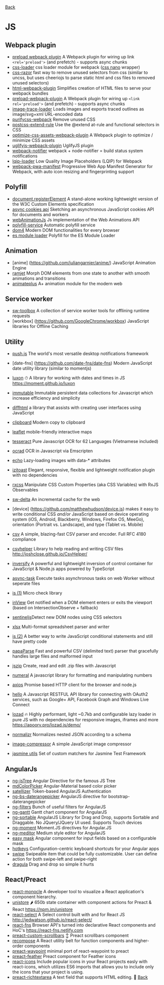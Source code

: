 [Back](./)

# JS

## Webpack plugin
+ [preload webpack plugin](https://github.com/googlechrome/preload-webpack-plugin) A Webpack plugin for wiring up link `<rel='preload'>` (and prefetch) - supports async chunks
+ [css-loader](https://github.com/webpack-contrib/css-loader) css loader module for webpack ([css nano](http://cssnano.co) wrapper)
+ [css-razor](https://github.com/tscanlin/css-razor) fast way to remove unused selectors from css (similar to uncss, but uses cheeriojs to parse static html and css files to removed unused selectors)
+ [html-webpack-plugin](https://github.com/jantimon/html-webpack-plugin) Simplifies creation of HTML files to serve your webpack bundles
+ [preload-webpack-plugin](https://github.com/GoogleChrome/preload-webpack-plugin) A Webpack plugin for wiring up `<link rel='preload'>` (and prefetch) - supports async chunks
+ [image-trace-loader](https://github.com/EmilTholin/image-trace-loader) Loads images and exports traced outlines as image/svg+xml URL-encoded data
+ [purifycss-webpack](https://github.com/webpack-contrib/purifycss-webpack) Remove unused CSS
+ [postcss-extend-rule](https://github.com/jonathantneal/postcss-extend-rule) Use the @extend at-rule and functional selectors in CSS
+ [optimize-css-assets-webpack-plugin](https://github.com/NMFR/optimize-css-assets-webpack-plugin) A Webpack plugin to optimize / minimize CSS assets
+ [uglifyjs-webpack-plugin](https://github.com/webpack-contrib/uglifyjs-webpack-plugin) UglifyJS plugin
+ [webpack-notifier](https://github.com/Turbo87/webpack-notifier) webpack + node-notifier = build status system notifications
+ [lqip-loader](https://github.com/zouhir/lqip-loader) Low Quality Image Placeholders (LQIP) for Webpack
+ [webpack-pwa-manifest](https://github.com/arthurbergmz/webpack-pwa-manifest) Progressive Web App Manifest Generator for Webpack, with auto icon resizing and fingerprinting support

## Polyfill
+ [document.registerElement](https://github.com/WebReflection/document-register-element) A stand-alone working lightweight version of the W3C Custom Elements specification
+ [async cookies api](https://github.com/WICG/async-cookies-api) Sketching an asynchronous JavaScript cookies API for documents and workers
+ [webAnimationJs](https://github.com/web-animations/web-animations-js) Js implementation of the Web Animations API
+ [polyfill-service](https://github.com/Financial-Times/polyfill-service) Automatic polyfill service
+ [dom4](https://github.com/WebReflection/dom4) Modern DOM functionalities for every browser
+ [es module loader](https://github.com/ModuleLoader/es-module-loader) Polyfill for the ES Module Loader

## Animation
+ [anime] (https://github.com/juliangarnier/anime/) JavaScript Animation Engine
+ [ramjet](https://github.com/rich-harris/ramjet) Morph DOM elements from one state to another with smooth animations and transitions
+ [animateplus](https://github.com/bendc/animateplus) A+ animation module for the modern web

## Service worker
+ [sw-toolbox](https://github.com/GoogleChrome/sw-toolbox) A collection of service worker tools for offlining runtime requests
+ [workbox] (https://github.com/GoogleChrome/workbox) JavaScript libraries for Offline Caching

## Utility
+ [push.js](https://github.com/Nickersoft/push.js) The world's most versatile desktop notifications framework
+ [date-fns] (https://github.com/date-fns/date-fns) Modern JavaScript date utility library (similar to momentjs)
+ [luxon](https://github.com/moment/luxon) ⏱ A library for working with dates and times in JS https://moment.github.io/luxon
+ [immutable](https://github.com/facebook/immutable-js) Immutable persistent data collections for Javascript which increase efficiency and simplicity
+ [diffhtml](https://github.com/tbranyen/diffhtml) a library that assists with creating user interfaces using JavaScript
+ [clipboard](https://github.com/zenorocha/clipboard.js) Modern copy to clipboard
+ [leaflet](http://leafletjs.com) mobile-friendly interactive maps
+ [tesseract](https://github.com/naptha/tesseract.js) Pure Javascript OCR for 62 Languages (Vietnamese included)
+ [ocrad](https://github.com/antimatter15/ocrad.js) OCR in Javascript via Emscripten
+ [echo](https://github.com/toddmotto/echo) Lazy-loading images with data-* attributes
+ [izitoast](http://izitoast.marcelodolce.com) Elegant, responsive, flexible and lightweight notification plugin with no dependencies
+ [rxcss](https://github.com/davidkpiano/rxcss) Manipulate CSS Custom Properties (aka CSS Variables) with RxJS Observables
+ [sw-delta](https://github.com/gmetais/sw-delta) An incremental cache for the web
+ [device] (https://github.com/matthewhudson/device.js) makes it easy to write conditional CSS _and/or_ JavaScript based on device operating system (iOS, Android, Blackberry, Windows, Firefox OS, MeeGo), orientation (Portrait vs. Landscape), and type (Tablet vs. Mobile)
+ [csv](https://github.com/knrz/CSV.js) A simple, blazing-fast CSV parser and encoder. Full RFC 4180 compliance
+ [csvhelper](https://github.com/joshclose/csvhelper) Library to help reading and writing CSV files http://joshclose.github.io/CsvHelper/
+ [inversify](https://github.com/inversify/InversifyJS) A powerful and lightweight inversion of control container for JavaScript & Node.js apps powered by TypeScript
+ [async-task](https://github.com/gorillatron/async-task) Execute tasks asynchronous tasks on web Worker without seperate files
+ [is (1)](https://github.com/arasatasaygin/is.js) Micro check library
+ [inView](https://github.com/camwiegert/in-view) Get notified when a DOM element enters or exits the viewport (based on IntersectionObserve + fallback)
+ [sentineljs](https://github.com/muicss/sentineljs)Detect new DOM nodes using CSS selectors
+ [xlsx](https://github.com/SheetJS/js-xlsx) Multi-format spreadsheet parser and writer
+ [is (2)](https://github.com/jumpkick-studios/Is) A better way to write JavaScript conditional statements and still have pretty code
+ [papaParse](https://github.com/mholt/PapaParse) Fast and powerful CSV (delimited text) parser that gracefully handles large files and malformed input
+ [jszip](https://github.com/Stuk/jszip) Create, read and edit .zip files with Javascript
+ [numeral](https://github.com/adamwdraper/Numeral-js) A javascript library for formatting and manipulating numbers
+ [axios](https://github.com/mzabriskie/axios) Promise based HTTP client for the browser and node.js
+ [hello](https://github.com/MrSwitch/hello.js) A Javascript RESTFUL API library for connecting with OAuth2 services, such as Google+ API, Facebook Graph and Windows Live Connect
+ [lozad](https://github.com/ApoorvSaxena/lozad.js) 🔥 Highly performant, light ~0.7kb and configurable lazy loader in pure JS with no dependencies for responsive images, iframes and more https://apoorv.pro/lozad.js/demo/
+ [normalizr](https://github.com/paularmstrong/normalizr) Normalizes nested JSON according to a schema
+ [image-compressor](https://github.com/xkeshi/image-compressor) A simple JavaScript image compressor

+ [jasmine utils](https://github.com/mjeanroy/jasmine-utils) Set of custom matchers for Jasmine Test Framework

## AngularJs
+ [ng-jsTree](https://github.com/ezraroi/ngJsTree?utm_source=twitterfeed) Angular Directive for the famous JS Tree
+ [mdColorPicker](https://github.com/brianpkelley/md-color-picker) Angular-Material based color picker
+ [satellizer](https://github.com/sahat/satellizer) Token-based AngularJS Authentication
+ [ng-bs-daterangepicker](https://github.com/luisfarzati/ng-bs-daterangepicker) AngularJS directive for bootstrap-daterangepicker
+ [ng-filters](https://github.com/a8m/angular-filter) Bunch of useful filters for AngularJS
+ [ng-gantt](https://github.com/angular-gantt/angular-gantt) Gantt chart component for AngularJS
+ [ng-sortable](https://github.com/a5hik/ng-sortable) AngularJS Library for Drag and Drop, supports Sortable and Draggable. No JQuery/JQuery UI used. Supports Touch devices
+ [ng-moment](https://github.com/urish/angular-moment) Moment.JS directives for Angular.JS
+ [ng-meditor](https://github.com/icattlecoder/ngMeditor) Medium style editor for AngularJS
+ [easy mask](https://github.com/awerlang/angular-easy-masks) Angular component for input fields based on a configurable mask
+ [hotkeys](https://github.com/chieffancypants/angular-hotkeys) Configuration-centric keyboard shortcuts for your Angular apps
+ [swipe](https://github.com/leanbalma/ng-swipe-item) Swipeable item that could be fully customizable. User can define action for both swipe-left and swipe-right
+ [dragula](http://bevacqua.github.io/angularjs-dragula) Drag and drop so simple it hurts

## React/Preact
+ [react-monocle](https://github.com/team-gryff/react-monocle) A developer tool to visualize a React application's component hierarchy.
+ [unistore](https://github.com/developit/unistore) 🌶 650b state container with component actions for Preact & React https://npm.im/unistore
+ [react-select](https://github.com/JedWatson/react-select) A Select control built with and for React JS http://jedwatson.github.io/react-select/
+ [react-fns](https://github.com/jaredpalmer/react-fns) Browser API's turned into declarative React components and HoC's https://react-fns.netlify.com
+ [preact-custom-scrollbars](https://github.com/lucafalasco/preact-custom-scrollbars) ↕️ Preact scrollbars component
+ [recompose](https://github.com/acdlite/recompose) A React utility belt for function components and higher-order components
+ [preact-waypoint](https://github.com/dzhurley/preact-waypoint) minimal port of react-waypoint to preact
+ [preact-feather](https://github.com/ForsakenHarmony/preact-feather) Preact component for Feather icons
+ [react-icons](http://gorangajic.github.io/react-icons) Include popular icons in your React projects easly with react-icons, which utilizes ES6 imports that allows you to include only the icons that your project is using.
+ [preact-richtextarea](https://github.com/developit/preact-richtextarea) A text field that supports HTML editing. 📝
[Back](./)

